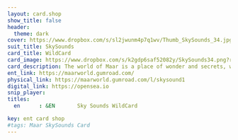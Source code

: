 ```yaml
---
layout: card.shop
show_title: false
header:
  theme: dark
cover: https://www.dropbox.com/s/sl2jwunm4p7q1wv/Thumb_SkySounds_34.jpg?raw=1
suit_title: SkySounds
card_title: WildCard
card_image: https://www.dropbox.com/s/k2gdp6saf52082y/SkySounds34.png?raw=1
card_description: The world of Maar is a place of wonder and secrets, where the stars dance in the sky and the colors of the earth sing. It is a Circumbinary planet, where two suns embrace, and four moons keep watch. A world where triune brain beings roam, creatures of infinite creation and curiosity. The Maar, a volcanic crater, is the heart of this world. It was born from a fiery kiss between the earth and the water, and it holds within it a lake as calm as a dream. The Maar is a place of pilgrimage, where the people of Maar come to listen to the whispers of the earth and the songs of the stars. The Maar has been a source of inspiration for the people since ancient times. They have woven myths and legends around it, and they have created music that echoes its beauty and power. Music is woven into the fabric of their society, it is the rhythm of their days and the melody of their nights.
ent_link: https://maarworld.gumroad.com/
physical_link: https://maarworld.gumroad.com/l/skysound1
digital_link: https://opensea.io
snip_player: 
titles:
  en      : &EN       Sky Sounds WildCard 

key: ent card shop
#tags: Maar SkySounds Card
---
```

